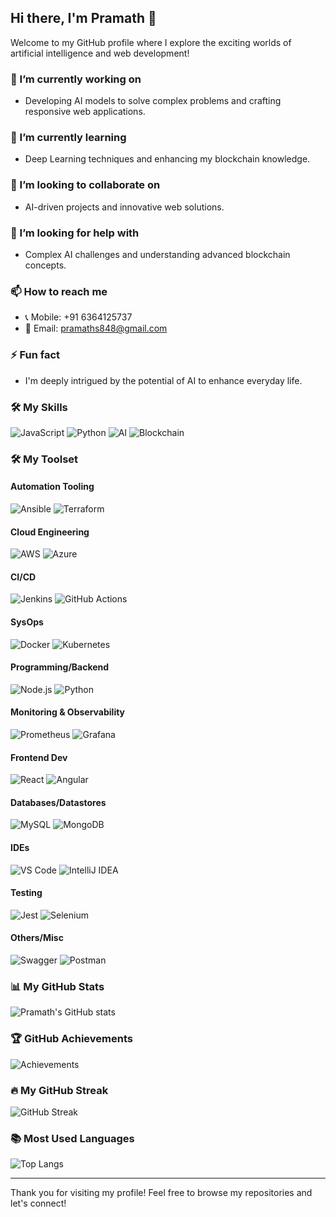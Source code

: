 ## Hi there, I'm Pramath 👋

Welcome to my GitHub profile where I explore the exciting worlds of artificial intelligence and web development!

### 🔭 I’m currently working on
- Developing AI models to solve complex problems and crafting responsive web applications.

### 🌱 I’m currently learning
- Deep Learning techniques and enhancing my blockchain knowledge.

### 👯 I’m looking to collaborate on
- AI-driven projects and innovative web solutions.

### 🤔 I’m looking for help with
- Complex AI challenges and understanding advanced blockchain concepts.

### 📫 How to reach me
- 📞 Mobile: +91 6364125737
- 📧 Email: [pramaths848@gmail.com](mailto:pramaths848@gmail.com)


### ⚡ Fun fact
- I'm deeply intrigued by the potential of AI to enhance everyday life.

### 🛠️ My Skills
![JavaScript](https://img.shields.io/badge/JavaScript-F7DF1E?style=for-the-badge&logo=javascript&logoColor=black)
![Python](https://img.shields.io/badge/Python-3776AB?style=for-the-badge&logo=python&logoColor=white)
![AI](https://img.shields.io/badge/AI-7B22CE?style=for-the-badge&logo=artificialintelligence&logoColor=white)
![Blockchain](https://img.shields.io/badge/Blockchain-121D33?style=for-the-badge&logo=blockchain.com&logoColor=white)

### 🛠️ My Toolset

#### Automation Tooling
![Ansible](https://img.shields.io/badge/Ansible-1A1918?style=flat-square&logo=ansible&logoColor=white)
![Terraform](https://img.shields.io/badge/Terraform-7B42BC?style=flat-square&logo=terraform&logoColor=white)

#### Cloud Engineering
![AWS](https://img.shields.io/badge/AWS-232F3E?style=flat-square&logo=amazonaws&logoColor=white)
![Azure](https://img.shields.io/badge/Azure-0089D6?style=flat-square&logo=microsoftazure&logoColor=white)

#### CI/CD
![Jenkins](https://img.shields.io/badge/Jenkins-D24939?style=flat-square&logo=jenkins&logoColor=white)
![GitHub Actions](https://img.shields.io/badge/GitHub_Actions-2088FF?style=flat-square&logo=githubactions&logoColor=white)

#### SysOps
![Docker](https://img.shields.io/badge/Docker-2496ED?style=flat-square&logo=docker&logoColor=white)
![Kubernetes](https://img.shields.io/badge/Kubernetes-326CE5?style=flat-square&logo=kubernetes&logoColor=white)

#### Programming/Backend
![Node.js](https://img.shields.io/badge/Node.js-339933?style=flat-square&logo=nodedotjs&logoColor=white)
![Python](https://img.shields.io/badge/Python-3776AB?style=flat-square&logo=python&logoColor=white)

#### Monitoring & Observability
![Prometheus](https://img.shields.io/badge/Prometheus-E6522C?style=flat-square&logo=prometheus&logoColor=white)
![Grafana](https://img.shields.io/badge/Grafana-F46800?style=flat-square&logo=grafana&logoColor=white)

#### Frontend Dev
![React](https://img.shields.io/badge/React-61DAFB?style=flat-square&logo=react&logoColor=black)
![Angular](https://img.shields.io/badge/Angular-DD0031?style=flat-square&logo=angular&logoColor=white)

#### Databases/Datastores
![MySQL](https://img.shields.io/badge/MySQL-4479A1?style=flat-square&logo=mysql&logoColor=white)
![MongoDB](https://img.shields.io/badge/MongoDB-47A248?style=flat-square&logo=mongodb&logoColor=white)

#### IDEs
![VS Code](https://img.shields.io/badge/VS_Code-007ACC?style=flat-square&logo=visualstudiocode&logoColor=white)
![IntelliJ IDEA](https://img.shields.io/badge/IntelliJ_IDEA-000000?style=flat-square&logo=intellijidea&logoColor=white)

#### Testing
![Jest](https://img.shields.io/badge/Jest-C21325?style=flat-square&logo=jest&logoColor=white)
![Selenium](https://img.shields.io/badge/Selenium-43B02A?style=flat-square&logo=selenium&logoColor=white)

#### Others/Misc
![Swagger](https://img.shields.io/badge/Swagger-85EA2D?style=flat-square&logo=swagger&logoColor=white)
![Postman](https://img.shields.io/badge/Postman-FF6C37?style=flat-square&logo=postman&logoColor=white)


### 📊 My GitHub Stats
![Pramath's GitHub stats](https://github-readme-stats.vercel.app/api?username=pramaths&show_icons=true&theme=tokyonight)

### 🏆 GitHub Achievements
![Achievements](https://github-profile-trophy.vercel.app/?username=pramaths&row=1&column=6)

### 🔥 My GitHub Streak
![GitHub Streak](https://github-readme-streak-stats.herokuapp.com/?user=pramaths&theme=tokyonight)

### 📚 Most Used Languages
![Top Langs](https://github-readme-stats.vercel.app/api/top-langs/?username=pramaths&layout=compact&theme=tokyonight)

---

Thank you for visiting my profile! Feel free to browse my repositories and let's connect!
